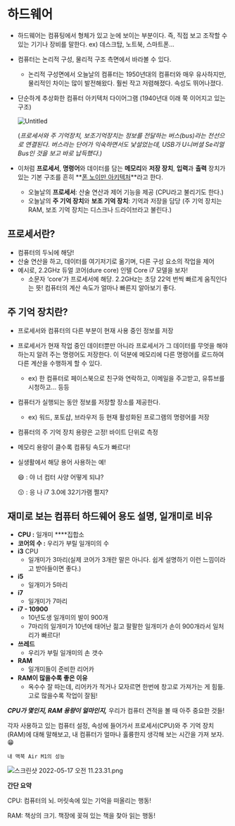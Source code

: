 # **하드웨어**

- 하드웨어는 컴퓨팅에서 형체가 있고 눈에 보이는 부분이다. 즉, 직접 보고 조작할 수 있는 기기나 장비를 말한다. ex) 데스크탑, 노트북, 스마트폰...
- 컴퓨터는 논리적 구성, 물리적 구조 측면에서 바라볼 수 있다.
    - 논리적 구성면에서 오늘날의 컴퓨터는 1950년대의 컴퓨터와 매우 유사하지만, 물리적인 차이는 많이 발전해왔다. 훨씬 작고 저렴해졌다. 속성도 뛰어나졌다.
- 단순하게 추상화한 컴퓨터 아키텍처 다이어그램 (1940년대 이래 쭉 이어지고 있는 구조)
    
    ![Untitled](https://s3.us-west-2.amazonaws.com/secure.notion-static.com/3beea7ca-8f84-4c4a-818d-2292fab0f794/Untitled.png?X-Amz-Algorithm=AWS4-HMAC-SHA256&X-Amz-Content-Sha256=UNSIGNED-PAYLOAD&X-Amz-Credential=AKIAT73L2G45EIPT3X45%2F20220702%2Fus-west-2%2Fs3%2Faws4_request&X-Amz-Date=20220702T073500Z&X-Amz-Expires=86400&X-Amz-Signature=6df45ecc5297819afc6c67058cf41037198885437e838b1eb81cfc580583547b&X-Amz-SignedHeaders=host&response-content-disposition=filename%20%3D%22Untitled.png%22&x-id=GetObject)
    
    (*프로세서와 주 기억장치, 보조기억장치는 정보를 전달하는 버스(bus)라는 전선으로 연결된다. 버스라는 단어가 익숙하면서도 낯설었는데, USB가 U니버셜 Se리얼 Bus인 것을 보고 바로 납득했다.)*
    
- 이처럼 **프로세서**, **명령어**와 데이터를 담는 **메모리**와 **저장 장치**, **입력**과 **출력** 장치가 있는 기본 구조를 흔히 **[폰 노이만 아키텍처](https://ko.wikipedia.org/wiki/%ED%8F%B0_%EB%85%B8%EC%9D%B4%EB%A7%8C_%EA%B5%AC%EC%A1%B0)**라고 한다.
    - 오늘날의 **프로세서**: 산술 연산과 제어 기능을 제공 (CPU라고 불리기도 한다.)
    - 오늘날의 **주 기억 장치**와 **보조 기억 장치**: 기억과 저장을 담당 (주 기억 장치는 RAM, 보조 기억 장치는 디스크나 드라이브라고 불린다.)
    
     
    

## **프로세서란?**

- 컴퓨터의 두뇌에 해당!
- 산술 연산을 하고, 데이터를 여기저기로 옮기며, 다른 구성 요소의 작업을 제어
- 예시로, 2.2GHz 듀얼 코어(dure core) 인텔 Core i7 모델을 보자!
    - 소문자 ‘core’가 프로세서에 해당. 2.2GHz는 초당 22억 번씩 빠르게 움직인다는 뜻! 컴퓨터의 계산 속도가 얼마나 빠른지 알아보기 좋다.

## **주 기억 장치란?**

- 프로세서와 컴퓨터의 다른 부분이 현재 사용 중인 정보를 저장
- 프로세서가 현재 작업 중인 데이터뿐만 아니라 프로세서가 그 데이터를 무엇을 해야 하는지 알려 주는 명령어도 저장한다. 이 덕분에 메모리에 다른 명령어를 로드하여 다른 계산을 수행하게 할 수 있다.
    - ex) 한 컴퓨터로 페이스북으로 친구와 연락하고, 이메일을 주고받고, 유튜브를 시청하고... 등등
- 컴퓨터가 실행되는 동안 정보를 저장할 장소를 제공한다.
    - ex) 워드, 포토샵, 브라우저 등 현재 활성화된 프로그램의 명령어를 저장
- 컴퓨터의 주 기억 장치 용량은 고정! 바이트 단위로 측정
- 메모리 용량이 클수록 컴퓨팅 속도가 빠르다!

- 실생활에서 해당 용어 사용하는 예!
    
    😄 : 야 너 컴터 사양 어떻게 되냐?
    
    😗 : 응 나 i7 3.0에 32기가램 쩔지?
    

## 재미로 보는 컴퓨터 하드웨어 용도 설명, 일개미로 비유

- **CPU :** 일개미 ****집합소
- **코어의 수 :** 우리가 부릴 일개미의 수
- **i3** CPU
    - 일개미가 3마리(실제 코어가 3개란 말은 아니다. 쉽게 설명하기 이런 느낌이라고 받아들이면 좋다.)
- **i5**
    - 일개미가 5마리
- **i7**
    - 일개미가 7마리
- **i7 - 10900**
    - 10년도생 일개미의 발이 900개
    - 7마리의 일개미가 10년에 태어난 젊고 팔팔한 일개미가 손이 900개라서 일처리가 빠르다!
- **쓰레드**
    - 우리가 부릴 일개미의 손 갯수
- **RAM**
    - 일개미들이 준비한 리어카
- **RAM이 많을수록 좋은 이유**
    - 옥수수 잘 따는데, 리어카가 적거나 모자르면 한번에 창고로 가져가는 게 힘듦. 고로 많을수록 작업이 잘됨!

***CPU가 몇인지, RAM 용량이 얼마인지,*** 우리가 컴퓨터 견적을 볼 때 아주 중요한 것들!

각자 사용하고 있는 컴퓨터 설정, 속성에 들어가서 프로세서(CPU)와 주 기억 장치(RAM)에 대해 말해보고, 내 컴퓨터가 얼마나 훌륭한지 생각해 보는 시간을 가져 보자. 😁 

`내 맥북 Air M1의 성능`

![스크린샷 2022-05-17 오전 11.23.31.png](https://s3.us-west-2.amazonaws.com/secure.notion-static.com/4c93777a-ca92-4e6e-bb2a-5e2e27bff4cf/%E1%84%89%E1%85%B3%E1%84%8F%E1%85%B3%E1%84%85%E1%85%B5%E1%86%AB%E1%84%89%E1%85%A3%E1%86%BA_2022-05-17_%E1%84%8B%E1%85%A9%E1%84%8C%E1%85%A5%E1%86%AB_11.23.31.png?X-Amz-Algorithm=AWS4-HMAC-SHA256&X-Amz-Content-Sha256=UNSIGNED-PAYLOAD&X-Amz-Credential=AKIAT73L2G45EIPT3X45%2F20220702%2Fus-west-2%2Fs3%2Faws4_request&X-Amz-Date=20220702T073437Z&X-Amz-Expires=86400&X-Amz-Signature=eb69f6cc87ddb6f2b28d5d0dd7a878c5410c9b198e98777580c182ee29646c11&X-Amz-SignedHeaders=host&response-content-disposition=filename%20%3D%22%25E1%2584%2589%25E1%2585%25B3%25E1%2584%258F%25E1%2585%25B3%25E1%2584%2585%25E1%2585%25B5%25E1%2586%25AB%25E1%2584%2589%25E1%2585%25A3%25E1%2586%25BA%25202022-05-17%2520%25E1%2584%258B%25E1%2585%25A9%25E1%2584%258C%25E1%2585%25A5%25E1%2586%25AB%252011.23.31.png%22&x-id=GetObject)

**간단 요약**

CPU: 컴퓨터의 뇌. 머릿속에 있는 기억을 떠올리는 행동!

RAM: 책상의 크기. 책장에 꽂혀 있는 책을 찾아 읽는 행동!
